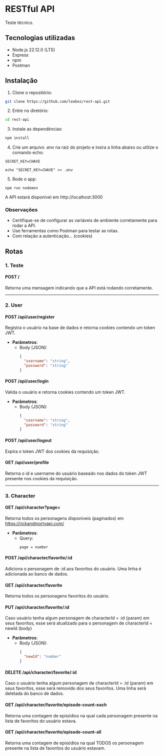 # RESTful API
Teste técnico.

## Tecnologias utilizadas
- Node.js 22.12.0 (LTS)
- Express
- npm
- Postman

## Instalação
1. Clone o repositório:
``` bash
git clone https://github.com/leobez/rest-api.git
```

2. Entre no diretório:
``` bash
cd rest-api
```

3. Instale as dependências:
``` bash
npm install
```

4. Crie um arquivo .env na raiz do projeto e insira a linha abaixo ou utilize o comando echo:
``` env
SECRET_KEY=CHAVE
```
``` env
echo "SECRET_KEY=CHAVE" >> .env
```

5. Rode o app:
``` env
npm run nodemon
```
 
A API estará disponível em http://localhost:3000

### Observações  
- Certifique-se de configurar as variáveis de ambiente corretamente para rodar a API.
- Use ferramentas como Postman para testar as rotas.
- Com relação a autenticação... (cookies)

## Rotas

### 1. **Teste**  

#### **POST /**  
Retorna uma mensagem indicando que a API está rodando corretamente.  

---

### 2. **User**  

#### **POST /api/user/register**  
Registra o usuário na base de dados e retorna cookies contendo um token JWT.

- **Parâmetros**:  
  - Body (JSON):  
    ```json
    {
      "username": "string",
      "password": "string"
    }
    ```
    
#### **POST /api/user/login**  
Valida o usuário e retorna cookies contendo um token JWT.

- **Parâmetros**:  
  - Body (JSON):  
    ```json
    {
      "username": "string",
      "password": "string"
    }
    ```
    
#### **POST /api/user/logout**  
Expira o token JWT dos cookies da requisição.

#### **GET /api/user/profile**  
Retorna o id e username do usuário baseado nos dados do token JWT presente nos cookies da requisição.

---

### 3. **Character**  

#### **GET /api/character?page=**  
Retorna todos os personagens disponiveis (paginados) em https://rickandmortyapi.com/
- **Parâmetros**:  
  - Query:  
    ```
    page = number
    ```
    
#### **POST /api/character/favorite/:id**  
Adiciona o personagem de :id aos favoritos do usuário. Uma linha é adicionada ao banco de dados.

#### **GET /api/character/favorite**  
Retorna todos os personagens favoritos do usuário.

#### **PUT /api/character/favorite/:id**  
Caso usuário tenha algum personagem de characterId = :id (param) em seus favoritos, esse será atualizado para o personagem de characterId = newId (body)

- **Parâmetros**:  
  - Body (JSON):  
    ```json
    {
      "newId": "number"
    }
    ```

#### **DELETE /api/character/favorite/:id**  
Caso o usuário tenha algum personagem de characterId = :id (param) em seus favoritos, esse será removido dos seus favoritos. Uma linha será deletada do banco de dados.

#### **GET /api/character/favorite/episode-count-each**  
Retorna uma contagem de episódios na qual cada personagem presente na lista de favoritos do usuário estava. 

#### **GET /api/character/favorite/episode-count-all**  
Retorna uma contagem de episódios na qual TODOS os personagem presente na lista de favoritos do usuário estavam. 

